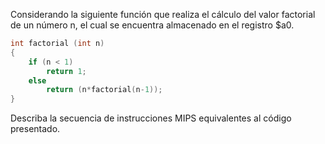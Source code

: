 Considerando la siguiente función que realiza el cálculo del valor factorial de un número n, el cual se encuentra almacenado en el registro $a0.  

```c
int factorial (int n)
{
    if (n < 1)
        return 1;
    else
        return (n*factorial(n-1));
}
```

Describa la secuencia de instrucciones MIPS equivalentes al código presentado.